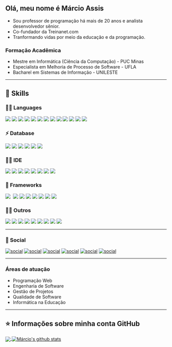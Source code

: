
## Olá, meu nome é <strong>Márcio Assis</strong>
- Sou professor de programação há mais de 20 anos e analista desenvolvedor sênior.<br>
- Co-fundador da Treinanet.com <br>
- Tranformando vidas por meio da educação e da programação.<br> 
### Formação Acadêmica
- Mestre em Informática (Ciência da Computação) - PUC Minas
- Especialista em Melhoria de Processo de Software - UFLA
- Bacharel em Sistemas de Informação - UNILESTE

---
## 🚀 Skills
### 👩‍💻 Languages 
<img src="https://img.shields.io/badge/HTML5-E34F26?style=for-the-badge&logo=html5&logoColor=white" /> <img src="https://img.shields.io/badge/CSS3-1572B6?style=for-the-badge&logo=css3&logoColor=white" /> 
<img src="https://img.shields.io/badge/JavaScript-F7DF1E?style=for-the-badge&logo=javascript&logoColor=black" /> 
<img src="https://img.shields.io/badge/TypeScript-007ACC?style=for-the-badge&logo=typescript&logoColor=white" /> 
<img src="https://img.shields.io/badge/C-00599C?style=for-the-badge&logo=c&logoColor=white" /> 
<img src="https://img.shields.io/badge/C%2B%2B-00599C?style=for-the-badge&logo=c%2B%2B&logoColor=white" /> 
<img src="https://img.shields.io/badge/C%23-239120?style=for-the-badge&logo=c-sharp&logoColor=white" /> 
<img src="https://img.shields.io/badge/Java-ED8B00?style=for-the-badge&logo=java&logoColor=white" /> 
<img src="https://img.shields.io/badge/PHP-777BB4?style=for-the-badge&logo=php&logoColor=white" />
<img src="https://img.shields.io/badge/Perl-39457E?style=for-the-badge&logo=perl&logoColor=white" />
<img src="https://img.shields.io/badge/json-5E5C5C?style=for-the-badge&logo=json&logoColor=white" /> 
<img src="https://img.shields.io/badge/LaTeX-47A141?style=for-the-badge&logo=LaTeX&logoColor=white" /> 
<img src="https://img.shields.io/badge/shell_script-%23121011.svg?style=for-the-badge&logo=gnu-bash&logoColor=white" />

### ⚡ Database
<img src="https://img.shields.io/badge/MySQL-00000F?style=for-the-badge&logo=mysql&logoColor=white" /> <img src="https://img.shields.io/badge/PostgreSQL-316192?style=for-the-badge&logo=postgresql&logoColor=white" /> 
<img src="https://img.shields.io/badge/SQLite-07405E?style=for-the-badge&logo=sqlite&logoColor=white" /> 
<img src="https://img.shields.io/badge/Microsoft%20SQL%20Sever-CC2927?style=for-the-badge&logo=microsoft%20sql%20server&logoColor=white" /> 
<img src="https://img.shields.io/badge/MariaDB-003545?style=for-the-badge&logo=mariadb&logoColor=white" /> 
<img src="https://img.shields.io/badge/oracle-%23F00000.svg?style=for-the-badge&logo=oracle&logoColor=white" />

### 👩‍💻 IDE
<img src="https://img.shields.io/badge/Visual_Studio_Code-0078D4?style=for-the-badge&logo=visual%20studio%20code&logoColor=white" /> <img src="https://img.shields.io/badge/Visual_Studio-5C2D91?style=for-the-badge&logo=visual%20studio&logoColor=white" /> 
<img src="https://img.shields.io/badge/NetBeansIDE-1B6AC6.svg?style=for-the-badge&logo=apache-netbeans-ide&logoColor=white" /> 
<img src="https://img.shields.io/badge/Eclipse-2C2255?style=for-the-badge&logo=eclipse&logoColor=white" /> 
<img src="https://img.shields.io/badge/sublime_text-%23575757.svg?&style=for-the-badge&logo=sublime-text&logoColor=important" />
<img src="https://img.shields.io/badge/phpstorm-143?style=for-the-badge&logo=phpstorm&logoColor=black&color=black&labelColor=darkorchid"/>
<img src="https://img.shields.io/badge/Notepad++-90E59A.svg?style=for-the-badge&logo=notepad%2B%2B&logoColor=black" />
<img src="https://img.shields.io/badge/Atom-%2366595C.svg?style=for-the-badge&logo=atom&logoColor=white" />

### 🚀 Frameworks
<img src="https://img.shields.io/badge/node.js-%2343853D.svg?style=for-the-badge&logo=node.js&logoColor=white" /> <img src="" />
<img src="https://img.shields.io/badge/vuejs-%2335495e.svg?style=for-the-badge&logo=vuedotjs&logoColor=%234FC08D" />
<img src="https://img.shields.io/badge/angular-%23DD0031.svg?style=for-the-badge&logo=angular&logoColor=white" />
<img src="https://img.shields.io/badge/angular.js-%23E23237.svg?style=for-the-badge&logo=angularjs&logoColor=white" />
<img src="https://img.shields.io/badge/bootstrap-%23563D7C.svg?style=for-the-badge&logo=bootstrap&logoColor=white" />
<img src="https://img.shields.io/badge/jquery-%230769AD.svg?style=for-the-badge&logo=jquery&logoColor=white" />
<img src="https://img.shields.io/badge/laravel-%23FF2D20.svg?style=for-the-badge&logo=laravel&logoColor=white" />
<img src="https://img.shields.io/badge/.NET-5C2D91?style=for-the-badge&logo=.net&logoColor=white" />

### 👨‍💻 Outros
<img src="https://img.shields.io/badge/apache-%23D42029.svg?style=for-the-badge&logo=apache&logoColor=white" /> <img src="https://img.shields.io/badge/WordPress-%23117AC9.svg?style=for-the-badge&logo=WordPress&logoColor=white" />
<img src="https://img.shields.io/badge/github-%23121011.svg?style=for-the-badge&logo=github&logoColor=white" />
<img src="https://img.shields.io/badge/Trello-%23026AA7.svg?style=for-the-badge&logo=Trello&logoColor=white" />
<img src="https://img.shields.io/badge/figma-%23F24E1E.svg?style=for-the-badge&logo=figma&logoColor=white" />
<img src="https://img.shields.io/badge/Canva-%2300C4CC.svg?style=for-the-badge&logo=Canva&logoColor=white" />
<img src="https://img.shields.io/badge/Prezi-%23000000.svg?style=for-the-badge&logo=Prezi&logoColor=white" />
<img src="https://img.shields.io/badge/Notion-%23000000.svg?style=for-the-badge&logo=notion&logoColor=white" />
<img src="https://img.shields.io/badge/-Stackoverflow-FE7A16?style=for-the-badge&logo=stack-overflow&logoColor=white" />

---
### 💬 Social
[![social](https://img.shields.io/badge/Instagram-E4405F?style=for-the-badge&logo=instagram&logoColor=white)](https://www.instagram.com/profmarcioassis/)
[![social](https://img.shields.io/badge/Facebook-1877F2?style=for-the-badge&logo=facebook&logoColor=white)](https://www.facebook.com/profmarcioassis/)
[![social](https://img.shields.io/badge/LinkedIn-0077B5?style=for-the-badge&logo=linkedin&logoColor=white)](https://www.linkedin.com/in/profmarcioassis/)
[![social](https://img.shields.io/badge/YouTube-FF0000?style=for-the-badge&logo=youtube&logoColor=white)](https://www.youtube.com/channel/UC6dcft0plmftQcYNc6_bQOw)
[![social](https://img.shields.io/badge/GitHub-100000?style=for-the-badge&logo=github&logoColor=white)](https://github.com/profmarcioassis)
[![social](https://img.shields.io/badge/Gmail-D14836?style=for-the-badge&logo=gmail&logoColor=white)](mailto:profmarcioassis@gmail.com)

---
### Áreas de atuação
- Programação Web
- Engenharia de Software
- Gestão de Projetos
- Qualidade de Software
- Informática na Educação


---
## ⭐ Informações sobre minha conta GitHub
<a href="https://github.com/profmarcioassis">
  <img align="center" src="https://github-readme-stats.vercel.app/api/top-langs/?username=profmarcioassis&theme=light&hide_langs_below=1" />
</a>
<a href="https://github.com/profmarcioassis">
 <img align="center" src="https://github-readme-stats.vercel.app/api?username=profmarcioassis&show_icons=true&theme=light&line_height=27" alt="Márcio's github stats"/>
</a>


